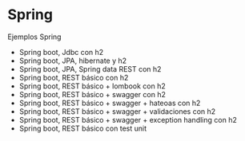 # Spring
 Ejemplos Spring
 
  - Spring boot, Jdbc con h2
  - Spring boot, JPA, hibernate y h2
  - Spring boot, JPA, Spring data REST con h2
  - Spring boot, REST básico con h2
  - Spring boot, REST básico + lombook con h2
  - Spring boot, REST básico + swagger con h2
  - Spring boot, REST básico + swagger + hateoas con h2
  - Spring boot, REST básico + swagger + validaciones con h2
  - Spring boot, REST básico + swagger + exception handling con h2
  - Spring boot, REST básico con test unit
